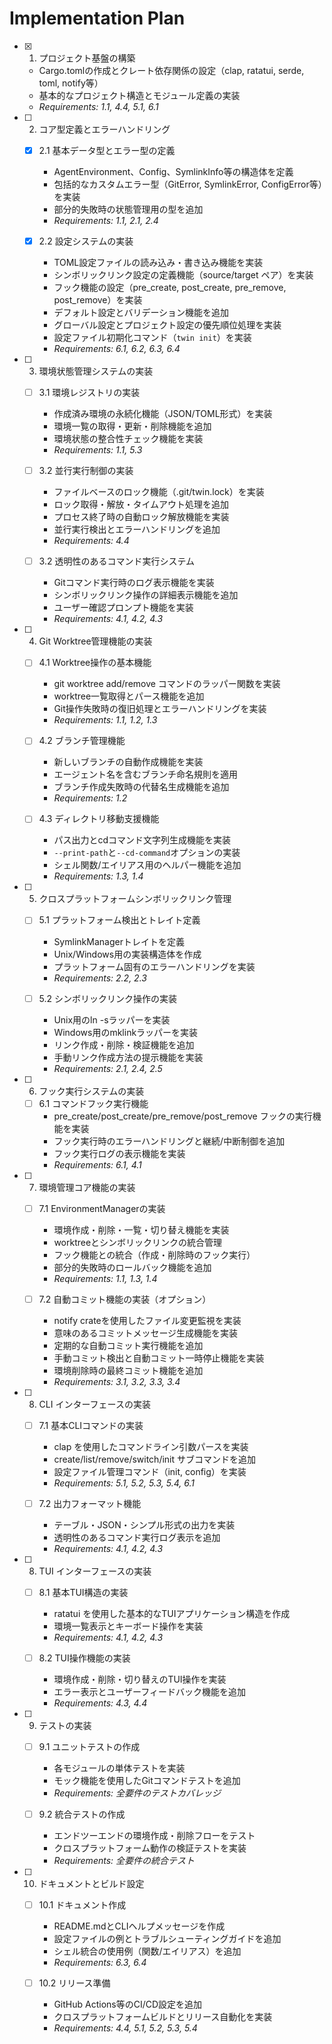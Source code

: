 # Implementation Plan

- [x] 1. プロジェクト基盤の構築
  - Cargo.tomlの作成とクレート依存関係の設定（clap, ratatui, serde, toml, notify等）
  - 基本的なプロジェクト構造とモジュール定義の実装
  - _Requirements: 1.1, 4.4, 5.1, 6.1_

- [ ] 2. コア型定義とエラーハンドリング
  - [x] 2.1 基本データ型とエラー型の定義
    - AgentEnvironment、Config、SymlinkInfo等の構造体を定義
    - 包括的なカスタムエラー型（GitError, SymlinkError, ConfigError等）を実装
    - 部分的失敗時の状態管理用の型を追加
    - _Requirements: 1.1, 2.1, 2.4_

  - [x] 2.2 設定システムの実装
    - TOML設定ファイルの読み込み・書き込み機能を実装
    - シンボリックリンク設定の定義機能（source/target ペア）を実装
    - フック機能の設定（pre_create, post_create, pre_remove, post_remove）を実装
    - デフォルト設定とバリデーション機能を追加
    - グローバル設定とプロジェクト設定の優先順位処理を実装
    - 設定ファイル初期化コマンド（`twin init`）を実装
    - _Requirements: 6.1, 6.2, 6.3, 6.4_

- [ ] 3. 環境状態管理システムの実装
  - [ ] 3.1 環境レジストリの実装
    - 作成済み環境の永続化機能（JSON/TOML形式）を実装
    - 環境一覧の取得・更新・削除機能を追加
    - 環境状態の整合性チェック機能を実装
    - _Requirements: 1.1, 5.3_

  - [ ] 3.2 並行実行制御の実装
    - ファイルベースのロック機能（.git/twin.lock）を実装
    - ロック取得・解放・タイムアウト処理を追加
    - プロセス終了時の自動ロック解放機能を実装
    - 並行実行検出とエラーハンドリングを追加
    - _Requirements: 4.4_

  - [ ] 3.2 透明性のあるコマンド実行システム
    - Gitコマンド実行時のログ表示機能を実装
    - シンボリックリンク操作の詳細表示機能を追加
    - ユーザー確認プロンプト機能を実装
    - _Requirements: 4.1, 4.2, 4.3_

- [ ] 4. Git Worktree管理機能の実装
  - [ ] 4.1 Worktree操作の基本機能
    - git worktree add/remove コマンドのラッパー関数を実装
    - worktree一覧取得とパース機能を追加
    - Git操作失敗時の復旧処理とエラーハンドリングを実装
    - _Requirements: 1.1, 1.2, 1.3_

  - [ ] 4.2 ブランチ管理機能
    - 新しいブランチの自動作成機能を実装
    - エージェント名を含むブランチ命名規則を適用
    - ブランチ作成失敗時の代替名生成機能を追加
    - _Requirements: 1.2_

  - [ ] 4.3 ディレクトリ移動支援機能
    - パス出力とcdコマンド文字列生成機能を実装
    - `--print-path`と`--cd-command`オプションの実装
    - シェル関数/エイリアス用のヘルパー機能を追加
    - _Requirements: 1.3, 1.4_

- [ ] 5. クロスプラットフォームシンボリックリンク管理
  - [ ] 5.1 プラットフォーム検出とトレイト定義
    - SymlinkManagerトレイトを定義
    - Unix/Windows用の実装構造体を作成
    - プラットフォーム固有のエラーハンドリングを実装
    - _Requirements: 2.2, 2.3_

  - [ ] 5.2 シンボリックリンク操作の実装
    - Unix用のln -sラッパーを実装
    - Windows用のmklinkラッパーを実装
    - リンク作成・削除・検証機能を追加
    - 手動リンク作成方法の提示機能を実装
    - _Requirements: 2.1, 2.4, 2.5_

- [ ] 6. フック実行システムの実装
  - [ ] 6.1 コマンドフック実行機能
    - pre_create/post_create/pre_remove/post_remove フックの実行機能を実装
    - フック実行時のエラーハンドリングと継続/中断制御を追加
    - フック実行ログの表示機能を実装
    - _Requirements: 6.1, 4.1_

- [ ] 7. 環境管理コア機能の実装
  - [ ] 7.1 EnvironmentManagerの実装
    - 環境作成・削除・一覧・切り替え機能を実装
    - worktreeとシンボリックリンクの統合管理
    - フック機能との統合（作成・削除時のフック実行）
    - 部分的失敗時のロールバック機能を追加
    - _Requirements: 1.1, 1.3, 1.4_

  - [ ] 7.2 自動コミット機能の実装（オプション）
    - notify crateを使用したファイル変更監視を実装
    - 意味のあるコミットメッセージ生成機能を実装
    - 定期的な自動コミット実行機能を追加
    - 手動コミット検出と自動コミット一時停止機能を実装
    - 環境削除時の最終コミット機能を追加
    - _Requirements: 3.1, 3.2, 3.3, 3.4_

- [ ] 8. CLI インターフェースの実装
  - [ ] 7.1 基本CLIコマンドの実装
    - clap を使用したコマンドライン引数パースを実装
    - create/list/remove/switch/init サブコマンドを追加
    - 設定ファイル管理コマンド（init, config）を実装
    - _Requirements: 5.1, 5.2, 5.3, 5.4, 6.1_

  - [ ] 7.2 出力フォーマット機能
    - テーブル・JSON・シンプル形式の出力を実装
    - 透明性のあるコマンド実行ログ表示を追加
    - _Requirements: 4.1, 4.2, 4.3_

- [ ] 8. TUI インターフェースの実装
  - [ ] 8.1 基本TUI構造の実装
    - ratatui を使用した基本的なTUIアプリケーション構造を作成
    - 環境一覧表示とキーボード操作を実装
    - _Requirements: 4.1, 4.2, 4.3_

  - [ ] 8.2 TUI操作機能の実装
    - 環境作成・削除・切り替えのTUI操作を実装
    - エラー表示とユーザーフィードバック機能を追加
    - _Requirements: 4.3, 4.4_

- [ ] 9. テストの実装
  - [ ] 9.1 ユニットテストの作成
    - 各モジュールの単体テストを実装
    - モック機能を使用したGitコマンドテストを追加
    - _Requirements: 全要件のテストカバレッジ_

  - [ ] 9.2 統合テストの作成
    - エンドツーエンドの環境作成・削除フローをテスト
    - クロスプラットフォーム動作の検証テストを実装
    - _Requirements: 全要件の統合テスト_

- [ ] 10. ドキュメントとビルド設定
  - [ ] 10.1 ドキュメント作成
    - README.mdとCLIヘルプメッセージを作成
    - 設定ファイルの例とトラブルシューティングガイドを追加
    - シェル統合の使用例（関数/エイリアス）を追加
    - _Requirements: 6.3, 6.4_

  - [ ] 10.2 リリース準備
    - GitHub Actions等のCI/CD設定を追加
    - クロスプラットフォームビルドとリリース自動化を実装
    - _Requirements: 4.4, 5.1, 5.2, 5.3, 5.4_